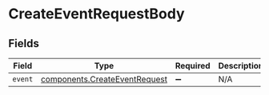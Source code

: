 # CreateEventRequestBody


## Fields

| Field                                                                          | Type                                                                           | Required                                                                       | Description                                                                    |
| ------------------------------------------------------------------------------ | ------------------------------------------------------------------------------ | ------------------------------------------------------------------------------ | ------------------------------------------------------------------------------ |
| `event`                                                                        | [components.CreateEventRequest](../../models/components/createeventrequest.md) | :heavy_minus_sign:                                                             | N/A                                                                            |